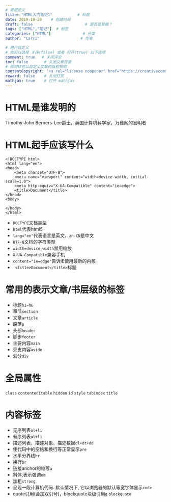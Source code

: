 ```yaml
---
# 常用定义
title: "HTML入门笔记1"           # 标题
date: 2019-10-29    # 创建时间
draft: false                       # 是否是草稿？
tags: ["HTML","笔记"]  # 标签
categories: ["HTML"]              # 分类
author: "Carri"                  # 作者

# 用户自定义
# 你可以选择 关闭(false) 或者 打开(true) 以下选项
comment: true   # 关闭评论
toc: false       # 关闭文章目录
# 你同样可以自定义文章的版权规则
contentCopyright: '<a rel="license noopener" href="https://creativecommons.org/licenses/by-nc-nd/4.0/" target="_blank">CC BY-NC-ND 4.0</a>'
reward: false	 # 关闭打赏
mathjax: true    # 打开 mathjax
---
```


# HTML是谁发明的

Timothy John Berners-Lee爵士，英国计算机科学家，万维网的发明者


# HTML起手应该写什么

```
<!DOCTYPE html>
<html lang="en">
<head>
    <meta charset="UTF-8">
    <meta name="viewport" content="width=device-width, initial-scale=1.0">
    <meta http-equiv="X-UA-Compatible" content="ie=edge">
    <title>Document</title>
</head>
<body>
    
</body>
</html>
```
* `DOCTYPE`文档类型
* `html`代表html5
* `lang="en"`代表语言是英文，`zh-CN`是中文
* `UTF-8`文档的字符类型
* `width=device-width`禁用缩放
* `X-UA-Compatible`兼容手机
* `content="ie=edge"`告诉IE使用最新的内核
* ` <title>Document</title>`标题

# 常用的表示文章/书层级的标签

* 标题`h1~h6`
* 章节`section`
* 文章`article`
* 段落`p`
* 头部`header`
* 脚步`footer`
* 主要内容`main`
* 旁支内容`aside`
* 划分`div`


# 全局属性
`class` `contenteditable` `hidden` `id` `style` `tabindex` `title`


# 内容标签
* 无序列表`ol+li`
* 有序列表`ul+li`
* 描述列表、描述对象、描述数据`dl+dt+dd`
* 使代码中的空格和换行等正常显示`pre`
* 水平分界线`hr`
* 换行`br`
* 链接anchor的缩写`a`
* 斜体,表示强调`em`
* 加粗`strong`
* 呈现一段计算机代码. 默认情况下, 它以浏览器的默认等宽字体显示`code`
* quote引用(会加双引号)，blockquote块级引用`q` `blockquote`